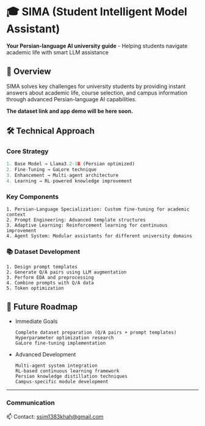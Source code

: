 # 🎓 SIMA (Student Intelligent Model Assistant)

**Your Persian-language AI university guide** - Helping students navigate academic life with smart LLM assistance

## 🌟 Overview
SIMA solves key challenges for university students by providing instant answers about academic life, course selection, and campus information through advanced Persian-language AI capabilities.

**The dataset link and app demo will be here soon.**

## 🛠️ Technical Approach

### Core Strategy
```python
1. Base Model → Llama3.2-1B (Persian optimized)
2. Fine-Tuning → GaLore technique
3. Enhancement → Multi-agent architecture
4. Learning → RL-powered knowledge improvement
```

### Key Components
    1. Persian-Language Specialization: Custom fine-tuning for academic context
    2. Prompt Engineering: Advanced template structures
    3. Adaptive Learning: Reinforcement learning for continuous improvement
    4. Agent System: Modular assistants for different university domains

### 📚 Dataset Development
    1. Design prompt templates
    2. Generate Q/A pairs using LLM augmentation  
    3. Perform EDA and preprocessing
    4. Combine prompts with Q/A data
    5. Token optimization

## 🚧 Future Roadmap
- Immediate Goals

      Complete dataset preparation (Q/A pairs + prompt templates)
      Hyperparameter optimization research
      GaLore fine-tuning implementation

- Advanced Development

      Multi-agent system integration
      RL-based continuous learning framework
      Persian knowledge distillation techniques
      Campus-specific module development

----
### Communication
📫 Contact: ssim1383khah@gmail.com
